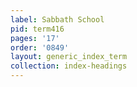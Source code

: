 ```yaml
---
label: Sabbath School
pid: term416
pages: '17'
order: '0849'
layout: generic_index_term
collection: index-headings
---
```

